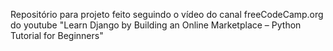 Repositório para projeto feito seguindo o vídeo do canal freeCodeCamp.org do youtube "Learn Django by Building an Online Marketplace – Python Tutorial for Beginners"


